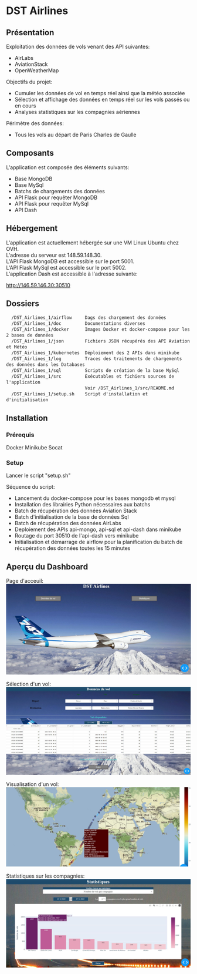 # DST Airlines

## Présentation

Exploitation des données de vols venant des API suivantes:
* AirLabs
* AviationStack
* OpenWeatherMap

Objectifs du projet:
* Cumuler les données de vol en temps réel ainsi que la météo associée
* Sélection et affichage des données en temps réel sur les vols passés ou en cours
* Analyses statistiques sur les compagnies aériennes

Périmètre des données:
* Tous les vols au départ de Paris Charles de Gaulle

## Composants

L'application est composée des éléments suivants:
* Base MongoDB
* Base MySql
* Batchs de chargements des données
* API Flask pour requêter MongoDB
* API Flask pour requêter MySql
* API Dash

## Hébergement

L'application est actuellement hébergée sur une VM Linux Ubuntu chez OVH.  
L'adresse du serveur est 148.59.148.30.  
L'API Flask MongoDB est accessible sur le port 5001.  
L'API Flask MySql est accessible sur le port 5002.   
L'application Dash est accessible à l'adresse suivante:  

http://146.59.146.30:30510

## Dossiers

```
  /DST_Airlines_1/airflow     Dags des chargement des données
  /DST_Airlines_1/doc         Documentations diverses
  /DST_Airlines_1/docker      Images Docker et docker-compose pour les 2 bases de données
  /DST_Airlines_1/json        Fichiers JSON récupérés des API Aviation et Météo
  /DST_Airlines_1/kubernetes  Déploiement des 2 APIs dans minikube
  /DST_Airlines_1/log         Traces des traitements de chargements des données dans les Databases
  /DST_Airlines_1/sql         Scripts de création de la base MySql
  /DST_Airlines_1/src         Exécutables et fichiers sources de l'application  
                              Voir /DST_Airlines_1/src/README.md
  /DST_Airlines_1/setup.sh    Script d'installation et d'initialisation

```
## Installation

### Prérequis

Docker
Minikube
Socat

### Setup

Lancer le script "setup.sh"

Séquence du script:
- Lancement du docker-compose pour les bases mongodb et mysql
- Installation des librairies Python nécessaires aux batchs
- Batch de récupération des données Aviation Stack
- Batch d'initialisation de la base de données Sql
- Batch de récupération des données AirLabs
- Deploiement des APIs api-mongo, api-sql et api-dash dans minikube
- Routage du port 30510 de l'api-dash vers minikube
- Initialisation et démarrage de airflow pour la planification du batch de récupération des données toutes les 15 minutes

## Aperçu du Dashboard

Page d'acceuil:
![Page d'acceuil](images/capture1.jpg)
  
Sélection d'un vol:
![Sélection d'un vol](images/capture2.jpg)
  
Visualisation d'un vol:
![Visualisation d'un vol](images/capture3.jpg)

Statistiques sur les compagnies:
![Statistiques sur les compagnies](images/capture4.jpg)
